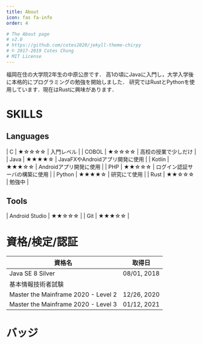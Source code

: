 ```yaml
---
title: About
icon: fas fa-info
order: 4

# The About page
# v2.0
# https://github.com/cotes2020/jekyll-theme-chirpy
# © 2017-2019 Cotes Chung
# MIT License
---
```

福岡在住の大学院2年生の中原公彦です．
高1の頃にJavaに入門し，大学入学後に本格的にプログラミングの勉強を開始しました．
研究ではRustとPythonを使用しています．現在はRustに興味があります．

# SKILLS
## Languages

| C | ★☆☆☆☆ | 入門レベル |
| COBOL | ★☆☆☆☆ | 高校の授業で少しだけ |
| Java | ★★★★☆ | JavaFXやAndroidアプリ開発に使用 |
| Kotlin | ★★★☆☆ | Androidアプリ開発に使用 |
| PHP | ★★☆☆☆ | ログイン認証サーバの構築に使用 |
| Python | ★★★★☆ | 研究にて使用 |
| Rust | ★★☆☆☆ | 勉強中 |

## Tools

| Android Studio | ★★☆☆☆ |
| Git | ★★★☆☆ |


# 資格/検定/認証

| 資格名 | 取得日 |
| --- | --- |
| Java SE 8 Silver | 08/01, 2018 |
| 基本情報技術者試験 | |
| Master the Mainframe 2020 - Level 2 | 12/26, 2020 |
| Master the Mainframe 2020 - Level 3 | 01/12, 2021 |


# バッジ

<div data-iframe-width="150" data-iframe-height="270" data-share-badge-id="79a42641-6cfa-45d0-8716-973bd9d1cad1" data-share-badge-host="https://www.youracclaim.com"></div><script type="text/javascript" async src="//cdn.youracclaim.com/assets/utilities/embed.js"></script>

<div data-iframe-width="150" data-iframe-height="270" data-share-badge-id="b3921739-3d79-46dc-b753-7fe56bfd2eb0" data-share-badge-host="https://www.youracclaim.com"></div><script type="text/javascript" async src="//cdn.youracclaim.com/assets/utilities/embed.js"></script>

<div data-iframe-width="150" data-iframe-height="270" data-share-badge-id="aa124ffb-4535-4458-9d27-b204da93aa0f" data-share-badge-host="https://www.youracclaim.com"></div><script type="text/javascript" async src="//cdn.youracclaim.com/assets/utilities/embed.js"></script>

